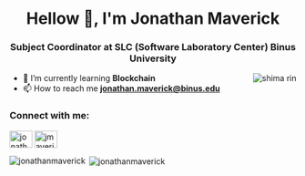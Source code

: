 <h1 align="center">Hellow 👋, I'm Jonathan Maverick</h1>
<h3 align="center">Subject Coordinator at SLC (Software Laboratory Center) Binus University</h3>

<img align="right" src ="https://media.tenor.com/PgB38BK1UlUAAAAM/yuru-camp-laid-back-camp.gif" alt= "shima rin" />

- 🌱 I’m currently learning **Blockchain**
- 📫 How to reach me **jonathan.maverick@binus.edu**

<h3 align="left">Connect with me:</h3>
<p align="left">
<a href="https://www.linkedin.com/in/jonathan-maverick-vk/" target="blank"><img align="center" src="https://raw.githubusercontent.com/rahuldkjain/github-profile-readme-generator/master/src/images/icons/Social/linked-in-alt.svg" alt="jonathan maverick" height="30" width="40" /></a>
<a href="https://instagram.com/jmaverick_" target="blank"><img align="center" src="https://raw.githubusercontent.com/rahuldkjain/github-profile-readme-generator/master/src/images/icons/Social/instagram.svg" alt="jmaverick_" height="30" width="40" /></a>
</p>

<p><img align="left" src="https://github-readme-stats.vercel.app/api/top-langs?username=jonathanmaverick&show_icons=true&locale=en&layout=compact" alt="jonathanmaverick" /></p>

<p>&nbsp;<img align="center" src="https://github-readme-stats.vercel.app/api?username=jonathanmaverick&show_icons=true&locale=en" alt="jonathanmaverick" /></p>
